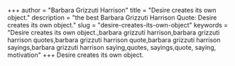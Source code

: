 +++
author = "Barbara Grizzuti Harrison"
title = "Desire creates its own object."
description = "the best Barbara Grizzuti Harrison Quote: Desire creates its own object."
slug = "desire-creates-its-own-object"
keywords = "Desire creates its own object.,barbara grizzuti harrison,barbara grizzuti harrison quotes,barbara grizzuti harrison quote,barbara grizzuti harrison sayings,barbara grizzuti harrison saying,quotes, sayings,quote, saying, motivation"
+++
Desire creates its own object.

